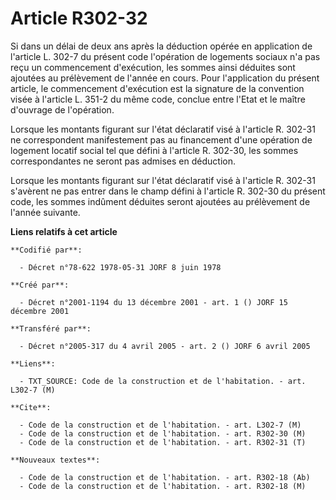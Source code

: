 # Article R302-32

Si dans un délai de deux ans après la déduction opérée en application de l'article L. 302-7 du présent code l'opération de
logements sociaux n'a pas reçu un commencement d'exécution, les sommes ainsi déduites sont ajoutées au prélèvement de l'année
en cours. Pour l'application du présent article, le commencement d'exécution est la signature de la convention visée à
l'article L. 351-2 du même code, conclue entre l'Etat et le maître d'ouvrage de l'opération.

Lorsque les montants figurant sur l'état déclaratif visé à l'article R. 302-31 ne correspondent manifestement pas au
financement d'une opération de logement locatif social tel que défini à l'article R. 302-30, les sommes correspondantes ne
seront pas admises en déduction.

Lorsque les montants figurant sur l'état déclaratif visé à l'article R. 302-31 s'avèrent ne pas entrer dans le champ défini à
l'article R. 302-30 du présent code, les sommes indûment déduites seront ajoutées au prélèvement de l'année suivante.

**Liens relatifs à cet article**

	**Codifié par**:

	  - Décret n°78-622 1978-05-31 JORF 8 juin 1978

	**Créé par**:

	  - Décret n°2001-1194 du 13 décembre 2001 - art. 1 () JORF 15 décembre 2001

	**Transféré par**:

	  - Décret n°2005-317 du 4 avril 2005 - art. 2 () JORF 6 avril 2005

	**Liens**:

	  - TXT_SOURCE: Code de la construction et de l'habitation. - art. L302-7 (M)

	**Cite**:

	  - Code de la construction et de l'habitation. - art. L302-7 (M)
	  - Code de la construction et de l'habitation. - art. R302-30 (M)
	  - Code de la construction et de l'habitation. - art. R302-31 (T)

	**Nouveaux textes**:

	  - Code de la construction et de l'habitation. - art. R302-18 (Ab)
	  - Code de la construction et de l'habitation. - art. R302-18 (M)

